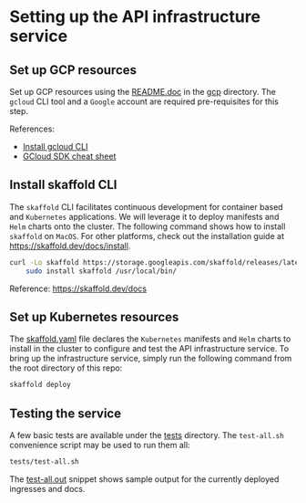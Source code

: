 # Setting up the API infrastructure service

## Set up GCP resources

Set up GCP resources using the [README.doc](../gcp/README.md) in the [gcp](../gcp) directory. The `gcloud` CLI tool and 
a `Google` account are required pre-requisites for this step. 

References:
- [Install gcloud CLI](https://cloud.google.com/sdk/docs/install)
- [GCloud SDK cheat sheet](https://cloud.google.com/sdk/docs/cheatsheet)

## Install skaffold CLI

The `skaffold` CLI facilitates continuous development for container based and `Kubernetes` applications. We will
leverage it to deploy manifests and `Helm` charts onto the cluster. The following command shows how to install
`skaffold` on `MacOS`. For other platforms, check out the installation guide at https://skaffold.dev/docs/install.

```bash
curl -Lo skaffold https://storage.googleapis.com/skaffold/releases/latest/skaffold-darwin-amd64 && \
    sudo install skaffold /usr/local/bin/
```

Reference: https://skaffold.dev/docs

## Set up Kubernetes resources

The [skaffold.yaml](../skaffold.yaml) file declares the `Kubernetes` manifests and `Helm` charts to install in the 
cluster to configure and test the API infrastructure service. To bring up the infrastructure service, simply run the 
following command from the root directory of this repo:

```bash
skaffold deploy
````

## Testing the service

A few basic tests are available under the [tests](../tests) directory. The `test-all.sh` convenience script may be 
used to run them all:

```bash
tests/test-all.sh
```

The [test-all.out](https://gist.github.com/minigans/9053609fff860dfcb3fcf2f80d60e01e) snippet shows sample output for 
the currently deployed ingresses and docs.